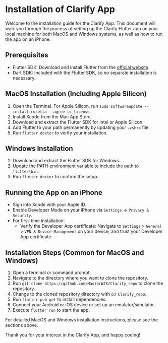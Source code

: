 # Installation of Clarify App

Welcome to the installation guide for the Clarify App. This document will walk you through the process of setting up the Clarify Flutter app on your local machine for both MacOS and Windows systems, as well as how to run the app on an iPhone.

## Prerequisites
- Flutter SDK: Download and install Flutter from the [official website](https://flutter.dev).
- Dart SDK: Included with the Flutter SDK, so no separate installation is necessary.

## MacOS Installation (Including Apple Silicon)
1. Open the Terminal. For Apple Silicon, run `sudo softwareupdate --install-rosetta --agree-to-license`.
2. Install Xcode from the Mac App Store.
3. Download and extract the Flutter SDK for Intel or Apple Silicon.
4. Add Flutter to your path permanently by updating your `.zshrc` file.
5. Run `flutter doctor` to verify your installation.

## Windows Installation
1. Download and extract the Flutter SDK for Windows.
2. Update the PATH environment variable to include the path to `flutter\bin`.
3. Run `flutter doctor` to confirm the setup.

## Running the App on an iPhone
- Sign into Xcode with your Apple ID.
- Enable Developer Mode on your iPhone via `Settings` → `Privacy & Security`.
- For first-time installation:
  - Verify the Developer App certificate: Navigate to `Settings` > `General` > `VPN & Device Management` on your device, and trust your Developer App certificate.



## Installation Steps (Common for MacOS and Windows)
1. Open a terminal or command prompt.
2. Navigate to the directory where you want to clone the repository.
3. Run `git clone https://github.com/MasterWJK/Clarify_repo` to clone the repository.
4. Change to the cloned repository directory with `cd Clarify_repo`.
5. Run `flutter pub get` to install dependencies.
6. Connect your Android or iOS device or set up an emulator/simulator.
7. Execute `flutter run` to start the app.

For detailed MacOS and Windows installation instructions, please see the sections above.

Thank you for your interest in the Clarify App, and happy coding!
